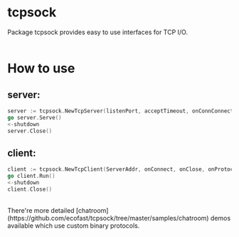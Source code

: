 # tcpsock
Package tcpsock provides easy to use interfaces for TCP I/O.</br></br>

# How to use</br>
## server:
```Go
server := tcpsock.NewTcpServer(listenPort, acceptTimeout, onConnConnect, onConnClose, onProtocol)
go server.Serve()
<-shutdown
server.Close()
```
## client:
```Go
client := tcpsock.NewTcpClient(ServerAddr, onConnect, onClose, onProtocol)
go client.Run()
<-shutdown
client.Close()
```
</br>
There're more detailed [chatroom](https://github.com/ecofast/tcpsock/tree/master/samples/chatroom) demos available which use custom binary protocols.
